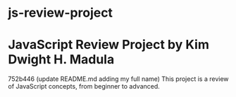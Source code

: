 
# js-review-project
# JavaScript Review Project by Kim Dwight H. Madula
752b446 (update README.md adding my full name)
This project is a review of JavaScript concepts, from beginner to advanced.